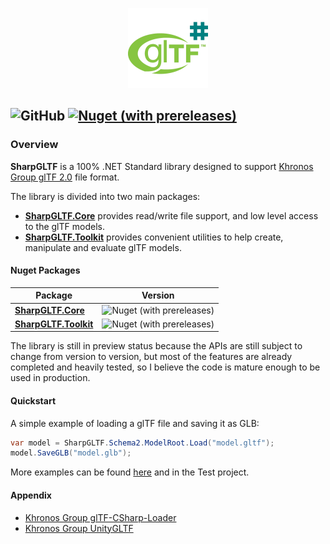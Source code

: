 <p align="center">
<img src="build/Icons/glTF2Sharp.png" height=128 />
</p>

![GitHub](https://img.shields.io/github/license/vpenades/SharpGLTF)
[![Nuget (with prereleases)](https://img.shields.io/nuget/vpre/SharpGLTF.Core)](https://www.nuget.org/packages?q=sharpgltf)
---

### Overview

__SharpGLTF__ is a 100% .NET Standard library designed to support
[Khronos Group glTF 2.0](https://github.com/KhronosGroup/glTF) file format.

The library is divided into two main packages:

- [__SharpGLTF.Core__](src/SharpGLTF.Core/README.md) provides read/write file support, and low level access to the glTF models.
- [__SharpGLTF.Toolkit__](src/SharpGLTF.Toolkit/README.md) provides convenient utilities to help create, manipulate and evaluate glTF models.

#### Nuget Packages

|Package|Version|
|-|-|
|[__SharpGLTF.Core__](https://www.nuget.org/packages/SharpGLTF.Core)|![Nuget (with prereleases)](https://img.shields.io/nuget/vpre/SharpGLTF.Core)|
|[__SharpGLTF.Toolkit__](https://www.nuget.org/packages/SharpGLTF.Toolkit)|![Nuget (with prereleases)](https://img.shields.io/nuget/vpre/SharpGLTF.Toolkit)|

The library is still in preview status because the APIs are still subject to change from version to version,
but most of the features are already completed and heavily tested, so I believe the code is mature enough
to be used in production.


#### Quickstart

A simple example of loading a glTF file and saving it as GLB:

```c#
var model = SharpGLTF.Schema2.ModelRoot.Load("model.gltf");
model.SaveGLB("model.glb");
```

More examples can be found [here](examples) and in the Test project.

#### Appendix

- [Khronos Group glTF-CSharp-Loader](https://github.com/KhronosGroup/glTF-CSharp-Loader)
- [Khronos Group UnityGLTF](https://github.com/KhronosGroup/UnityGLTF)
